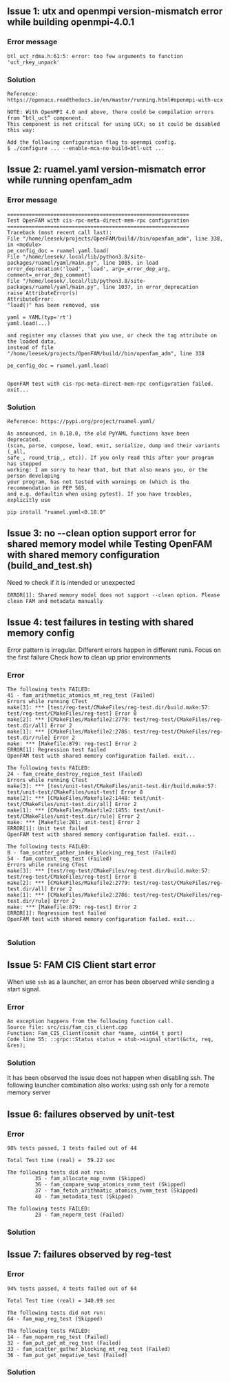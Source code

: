 ## Issue 1: utx and openmpi version-mismatch error while building openmpi-4.0.1

### Error message
```
btl_uct_rdma.h:61:5: error: too few arguments to function 'uct_rkey_unpack'
```

### Solution
```
Reference: https://openucx.readthedocs.io/en/master/running.html#openmpi-with-ucx

NOTE: With OpenMPI 4.0 and above, there could be compilation errors from “btl_uct” component. 
This component is not critical for using UCX; so it could be disabled this way:

Add the following configuration flag to openmpi config.
$ ./configure ... --enable-mca-no-build=btl-uct ...
```

## Issue 2: ruamel.yaml version-mismatch error while running openfam_adm

### Error message
```
===========================================================                                                   
Test OpenFAM with cis-rpc-meta-direct-mem-rpc configuration                                                   
===========================================================                                                   
Traceback (most recent call last):                                                                            
File "/home/leesek/projects/OpenFAM/build//bin/openfam_adm", line 338, in <module>                          
pe_config_doc = ruamel.yaml.load(                                                                         
File "/home/leesek/.local/lib/python3.8/site-packages/ruamel/yaml/main.py", line 1085, in load              
error_deprecation('load', 'load', arg=_error_dep_arg, comment=_error_dep_comment)                         
File "/home/leesek/.local/lib/python3.8/site-packages/ruamel/yaml/main.py", line 1037, in error_deprecation 
raise AttributeError(s)                                                                                   
AttributeError:                                                                                               
"load()" has been removed, use                                                                                

yaml = YAML(typ='rt')                                                                                       
yaml.load(...)                                                                                              

and register any classes that you use, or check the tag attribute on the loaded data,                         
instead of file "/home/leesek/projects/OpenFAM/build//bin/openfam_adm", line 338                              

pe_config_doc = ruamel.yaml.load(                                                                     


OpenFAM test with cis-rpc-meta-direct-mem-rpc configuration failed. exit...
```

### Solution
```
Reference: https://pypi.org/project/ruamel.yaml/

As announced, in 0.18.0, the old PyYAML functions have been deprecated.
(scan, parse, compose, load, emit, serialize, dump and their variants (_all, 
safe_, round_trip_, etc)). If you only read this after your program has stopped 
working: I am sorry to hear that, but that also means you, or the person developing 
your program, has not tested with warnings on (which is the recommendation in PEP 565, 
and e.g. defaultin when using pytest). If you have troubles, explicitly use

pip install "ruamel.yaml<0.18.0"
```

## Issue 3: no --clean option support error for shared memory model while Testing OpenFAM with shared memory configuration (build_and_test.sh)
Need to check if it is intended or unexpected

```
ERROR[1]: Shared memory model does not support --clean option. Please clean FAM and metadata manually
```

## Issue 4: test failures in testing with shared memory config
Error pattern is irregular. Different errors happen in different runs.
Focus on the first failure
Check how to clean up prior environments

### Error
```
The following tests FAILED:                                                                                  
41 - fam_arithmetic_atomics_mt_reg_test (Failed)                                                    
Errors while running CTest                                                                                   
make[3]: *** [test/reg-test/CMakeFiles/reg-test.dir/build.make:57: test/reg-test/CMakeFiles/reg-test] Error 8
make[2]: *** [CMakeFiles/Makefile2:2779: test/reg-test/CMakeFiles/reg-test.dir/all] Error 2                  
make[1]: *** [CMakeFiles/Makefile2:2786: test/reg-test/CMakeFiles/reg-test.dir/rule] Error 2                 
make: *** [Makefile:879: reg-test] Error 2                                                                   
ERROR[1]: Regression test failed                                                                             
OpenFAM test with shared memory configuration failed. exit...

The following tests FAILED:
24 - fam_create_destroy_region_test (Failed)
Errors while running CTest
make[3]: *** [test/unit-test/CMakeFiles/unit-test.dir/build.make:57: test/unit-test/CMakeFiles/unit-test] Error 8
make[2]: *** [CMakeFiles/Makefile2:1448: test/unit-test/CMakeFiles/unit-test.dir/all] Error 2
make[1]: *** [CMakeFiles/Makefile2:1455: test/unit-test/CMakeFiles/unit-test.dir/rule] Error 2
make: *** [Makefile:281: unit-test] Error 2
ERROR[1]: Unit test failed 
OpenFAM test with shared memory configuration failed. exit...

The following tests FAILED:                                                                                  
8 - fam_scatter_gather_index_blocking_reg_test (Failed)                                            
54 - fam_context_reg_test (Failed)                                                                  
Errors while running CTest                                                                                   
make[3]: *** [test/reg-test/CMakeFiles/reg-test.dir/build.make:57: test/reg-test/CMakeFiles/reg-test] Error 8
make[2]: *** [CMakeFiles/Makefile2:2779: test/reg-test/CMakeFiles/reg-test.dir/all] Error 2                  
make[1]: *** [CMakeFiles/Makefile2:2786: test/reg-test/CMakeFiles/reg-test.dir/rule] Error 2                 
make: *** [Makefile:879: reg-test] Error 2                                                                   
ERROR[1]: Regression test failed                                                                             
OpenFAM test with shared memory configuration failed. exit...


```

### Solution

## Issue 5: FAM CIS Client start error
When use `ssh` as a launcher, an error has been observed while sending a start signal.

### Error
```
An exception happens from the following function call.
Source file: src/cis/fam_cis_client.cpp
Function: Fam_CIS_Client(const char *name, uint64_t port)
Code line 55: ::grpc::Status status = stub->signal_start(&ctx, req, &res);
```
### Solution
It has been observed the issue does not happen when disabling ssh.
The following launcher combination also works: using ssh only for a remote memory server

## Issue 6: failures observed by unit-test

### Error
```
98% tests passed, 1 tests failed out of 44

Total Test time (real) =  59.22 sec

The following tests did not run:
         35 - fam_allocate_map_nvmm (Skipped)
         36 - fam_compare_swap_atomics_nvmm_test (Skipped)
         37 - fam_fetch_arithmatic_atomics_nvmm_test (Skipped)
         40 - fam_metadata_test (Skipped)

The following tests FAILED:
         23 - fam_noperm_test (Failed)
```

### Solution



## Issue 7: failures observed by reg-test

### Error
```
94% tests passed, 4 tests failed out of 64

Total Test time (real) = 340.99 sec

The following tests did not run:
64 - fam_map_reg_test (Skipped)

The following tests FAILED:
14 - fam_noperm_reg_test (Failed)
32 - fam_put_get_mt_reg_test (Failed)
33 - fam_scatter_gather_blocking_mt_reg_test (Failed)
36 - fam_put_get_negative_test (Failed)
```

### Solution
